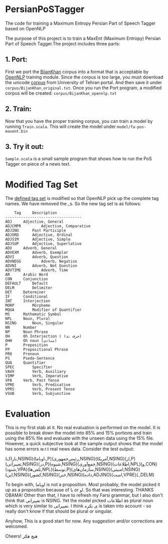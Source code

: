 PersianPoSTagger
================

The code for training a Maximum Entropy Persian Part of Speech Tagger based on OpenNLP

The purpose of this project is to train a MaxEnt (Maximum Entropy) Persian Part of Speech Tagger.The project includes three parts:

## 1. Port: 
First we port the [BijanKhan](http://ece.ut.ac.ir/dbrg/bijankhan/) corpus into a format that is acceptable by [OpenNLP](http://opennlp.apache.org/) training module. Since the corpus is too large, you must download the unicode [corpus](http://ece.ut.ac.ir/dbrg/bijankhan/Corpus/BijanKhan_Corpus_Processed.zip) from University of Tehran portal. And then save it under `corpus/BijanKhan_original.txt`. Once you run the Port program, a modified corpus will be created: `corpus/BijanKhan_opennlp.txt`
 
## 2. Train:
Now that you have the proper training corpus, you can train a model by running `Train.scala`. This will create the model under `model/fa-pos-maxent.bin`

## 3. Try it out:
`Sample.scala` is a small sample program that shows how to run the PoS Tagger on piece of a news text.

# Modified Tag Set
The [defined tag set](http://ece.ut.ac.ir/dbrg/bijankhan/Corpus/Bijankhan-tagset-description.txt) is modified so that OpenNLP pick up the complete tag names. We have removed the _s. So the new tag set is as follows:

        Tag		Description
	----------------------------------
	ADJ		Adjective, General
	ADJCMPR	        Adjective, Comparative
	ADJINO		Past Participle
	ADJORD		Adjective, Ordinal
	ADJSIM		Adjective, Simple
	ADJSUP		Adjective, Superlative
	ADV		Adverb, General
	ADVEXM		Adverb, Exemplar
	ADVI		Adverb, Question
	ADVNEGG	        Adverb, Negation
	ADVNI		Adverb, Not Question
	ADVTIME	        Adverb, Time
	AR		Arabic Word
	CON		Conjunction
	DEFAULT		Default
	DELM		Delimiter
	DET		Determiner
	IF		Conditional
	INT		Interjection
	MORP		Morpheme
	MQUA		Modifier of Quantifier
	MS		Mathematic Symbol
	NPL		Noun, Plural
	NSING		Noun, Singular
	NN		Number
	NP		Noun Phrase
	OH		Oh Interjection ( حرف ندا)
	OHH		Oh noun (منادی)
	P		Preposition
	PP		Prepositional Phrase
	PRO		Pronoun 
	PS		Psedo-Sentence
	QUA		Quantifier
	SPEC		Specifier
	VAUX		Verb, Auxiliary
	VIMP		Verb, Imperative
	VPA		Verb, Past Tense
	VPRE		Verb, Predicative
	VPRS		Verb, Present Tense
	VSUB		Verb, Subjunctive

# Evaluation 
This is my first stab at it. No real evaluation is performed on the model. It is possible to break down the model into 85% and 15% portions and train using the 85% file and evaluate with the unseen data using the 15% file. However, a quick subjective look at the sample output shows that the model has some errors w.r.t real news data. Consider the test output:

(باراک,NSING)(اوباما،,P)(رئیس‌جمهوری,NSING)(آمریکا,NSING)(از,P)(تغییراتی,NSING)(در,P)(شیوه,NSING)(جمع‌آوری,NSING)(اطلاعات,NPL)(و,CON)
(شنود,VPA)(تلفن‌ها,NPL)(توسط,P)(سازمان‌های,NSING)(امنیتی,NSING)(این,NSING)(کشور,NSING)(خبر,NSING)(داده,ADJINO)(است,VPRE)(.,DELM)

To begin with, اوباما is not a proposition. Most probably, the model picked it up as a proposition because of با or او. So that was interesting. THANKS OBAMA! Other than that, I have to refresh my Farsi grammar, but I also don't think that تغییراتی is NSING. Yet the model picked اطلاعات as plural noun which is very similar to تغییراتی. I think ی نکره is taken into account - so really don't know if that should be plural or singular.

Anyhow, This is a good start for now. Any suggestion and/or corrections are welcomed.

Cheers!
هیچ هکر
